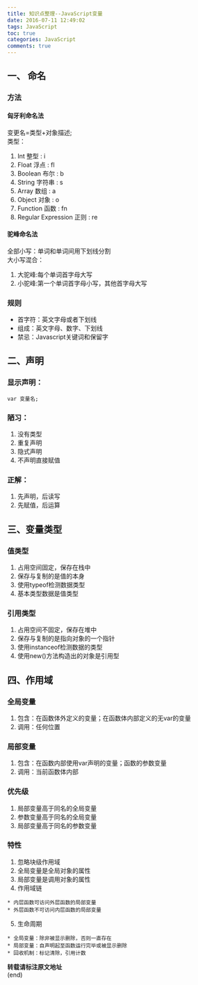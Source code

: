 ```yaml
---
title: 知识点整理--JavaScript变量
date: 2016-07-11 12:49:02
tags: JavaScript
toc: true  
categories: JavaScript
comments: true
---
```


## 一、 命名

### 方法

#### 匈牙利命名法

变更名=类型+对象描述;   
类型：

  1. Int 整型 : i
  2. Float 浮点 : fl
  3. Boolean 布尔 : b
  4. String 字符串 : s
  5. Array 数组 : a
  6. Object 对象 : o
  7. Function 函数 : fn
  8. Regular Expression 正则 : re

#### 驼峰命名法

全部小写：单词和单词间用下划线分割   
大小写混合：

  1. 大驼峰:每个单词首字母大写
  2. 小驼峰:第一个单词首字母小写，其他首字母大写

### 规则

  * 首字符：英文字母或者下划线
  * 组成：英文字母、数字、下划线
  * 禁忌：Javascript关键词和保留字

## 二、声明

### 显示声明：

    var 变量名;  


### 陋习：

  1. 没有类型
  2. 重复声明
  3. 隐式声明
  4. 不声明直接赋值

### 正解：

  1. 先声明，后读写
  2. 先赋值，后运算

## 三、变量类型

### 值类型

  1. 占用空间固定，保存在栈中
  2. 保存与复制的是值的本身
  3. 使用typeof检测数据类型
  4. 基本类型数据是值类型

### 引用类型

  1. 占用空间不固定，保存在堆中
  2. 保存与复制的是指向对象的一个指针
  3. 使用instanceof检测数据的类型
  4. 使用new()方法构造出的对象是引用型

## 四、作用域

### 全局变量

  1. 包含：在函数体外定义的变量；在函数体内部定义的无var的变量
  2. 调用：任何位置

### 局部变量

  1. 包含：在函数内部使用var声明的变量；函数的参数变量
  2. 调用：当前函数体内部

### 优先级

  1. 局部变量高于同名的全局变量
  2. 参数变量高于同名的全局变量
  3. 局部变量高于同名的参数变量

### 特性

  1. 忽略块级作用域
  2. 全局变量是全局对象的属性
  3. 局部变量是调用对象的属性
  4. 作用域链   

    * 内层函数可访问外层函数的局部变量
    * 外层函数不可访问内层函数的局部变量
  5. 生命周期   

    * 全局变量：除非被显示删除，否则一直存在
    * 局部变量：自声明起至函数运行完毕或被显示删除
    * 回收机制：标记清除，引用计数

**转载请标注原文地址**                           
(end)
